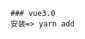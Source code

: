 <!--
 * @Author: your name
 * @Date: 2020-02-23 23:46:36
 * @LastEditTime: 2020-02-23 23:47:17
 * @LastEditors: Please set LastEditors
 * @Description: In User Settings Edit
 * @FilePath: \vue3-ts-app\reademe.md
 -->
```
### vue3.0
安装=> yarn add 

```